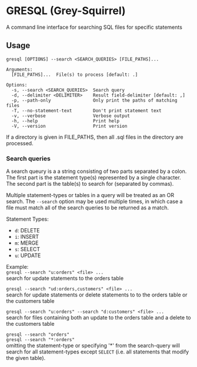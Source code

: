 # GRESQL (Grey-Squirrel)

A command line interface for searching SQL files for specific statements

## Usage
```
gresql [OPTIONS] --search <SEARCH_QUERIES> [FILE_PATHS]...

Arguments:
  [FILE_PATHS]...  File(s) to process [default: .]

Options:
  -s, --search <SEARCH_QUERIES>  Search query
  -d, --delimiter <DELIMITER>    Result field-delimiter [default: ,]
  -p, --path-only                Only print the paths of matching files
  -T, --no-statement-text        Don't print statement text
  -v, --verbose                  Verbose output
  -h, --help                     Print help
  -V, --version                  Print version
```

If a directory is given in FILE_PATHS, then all .sql files in the directory
are processed.

### Search queries
A search queury is a a string consisting of two parts separated by a colon.
The first part is the statement type(s) represented by a single character.
The second part is the table(s) to search for (separated by commas).

Multiple statement-types or tables in a query will be treated as an OR search.
The `--search` option may be used multiple times, in which case a file must
match all of the search queries to be returned as a match.

Statement Types:
  - `d`: DELETE
  - `i`: INSERT
  - `m`: MERGE
  - `s`: SELECT
  - `u`: UPDATE

Example:\
  `gresql --search "u:orders" <file> ...`\
  search for update statements to the orders table

  `gresql --search "ud:orders,customers" <file> ...`\
  search for update statements or delete statements to to the orders table or
  the customers table

  `gresql --search "u:orders" --search "d:customers" <file> ...`\
  search for files containing both an update to the orders table and a delete
  to the customers table

  `gresql --search "orders"`\
  `gresql --search "*:orders"`\
  omitting the statement-type or specifying '*' from the search-query will
  search for all statement-types except `SELECT` (i.e. all statements that
  modify the given table).

